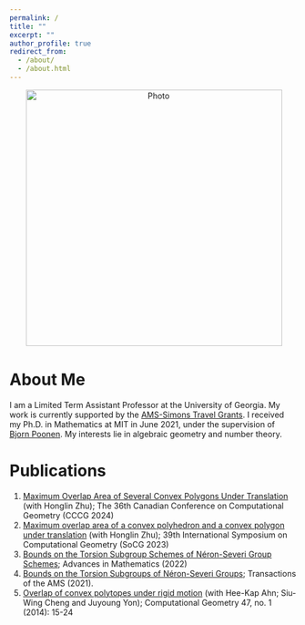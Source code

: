 ```yaml
---
permalink: /
title: ""
excerpt: ""
author_profile: true
redirect_from: 
  - /about/
  - /about.html
---
```


<p align="center">
  <img src="https://kweon7182.github.io/images/Pic_03.jpg?raw=true" alt="Photo" style="width: 450px;"/> 
</p>

# About Me
I am a Limited Term Assistant Professor at the University of Georgia. My work is currently supported by the [AMS-Simons Travel Grants](https://www.ams.org/programs/travel-grants/AMS-SimonsTG/recipients). I received my Ph.D. in Mathematics at MIT in June 2021, under the supervision of [Bjorn Poonen](http://www-math.mit.edu/~poonen/). My interests lie in algebraic geometry and number theory.

# Publications
1. [Maximum Overlap Area of Several Convex Polygons Under Translation](https://arxiv.org/abs/2301.02949) (with Honglin Zhu); The 36th Canadian Conference on Computational Geometry (CCCG 2024)
1. [Maximum overlap area of a convex polyhedron and a convex polygon under translation](https://doi.org/10.4230/LIPIcs.SoCG.2023.61) (with Honglin Zhu); 39th International Symposium on Computational Geometry (SoCG 2023)
1. [Bounds on the Torsion Subgroup Schemes of Néron-Severi Group Schemes](https://doi.org/10.1016/j.aim.2022.108687); Advances in Mathematics (2022)
1. [Bounds on the Torsion Subgroups of Néron-Severi Groups](https://www.ams.org/journals/tran/0000-000-00/S0002-9947-2020-08203-8/S0002-9947-2020-08203-8.pdf); Transactions of the AMS (2021).
1. [Overlap of convex polytopes under rigid motion](https://www.sciencedirect.com/science/article/pii/S0925772113000941) (with Hee-Kap Ahn; Siu-Wing Cheng and Juyoung Yon); Computational Geometry 47, no. 1 (2014): 15-24
